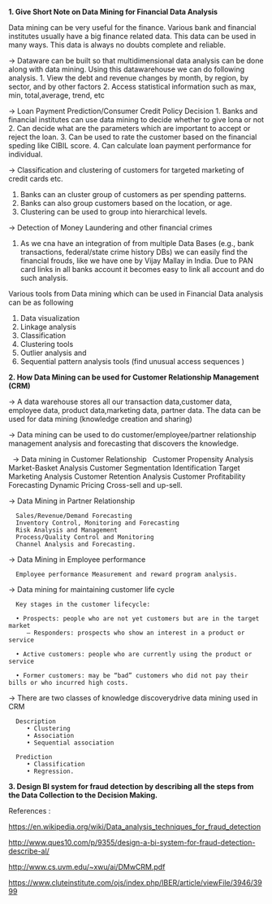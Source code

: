 **1. Give Short Note on Data Mining for Financial Data Analysis**

Data mining can be very useful for the finance. Various bank and financial institutes usually have a big finance related data.
This data can be used in many ways. This data is always no doubts complete and reliable.

-> Dataware can be built so that multidimensional data analysis can be done along with data mining.
   Using this datawarehouse we can do following analysis.
    1. View the debt and revenue changes by month, by region, by sector, and by other factors
    2. Access statistical information such as max, min, total,average, trend, etc
   
 ->  Loan Payment Prediction/Consumer Credit Policy Decision
    1. Banks and financial institutes can use data mining to decide whether to give lona or not 
    2. Can decide what are the parameters which are important to accept or reject the loan.
    3. Can be used to rate the customer based on the financial speding like CIBIL score.
    4. Can calculate loan payment performance for individual.
    
-> Classification and clustering of customers for targeted marketing of credit cards etc.
   1. Banks can an cluster group of customers as per spending patterns. 
   2. Banks can also group customers based on the location, or age.
   3. Clustering can be used to group into hierarchical levels.
   
-> Detection of Money Laundering and other financial crimes
  1. As we cna have an integration of from multiple Data Bases (e.g., bank transactions, federal/state crime history DBs)
     we can easily find the financial frouds, like we have one by Vijay Mallay in India. Due to PAN card links in all banks          account it becomes easy to link all account and do such analysis.
  
  Various tools from Data mining which can be used in Financial Data analysis can be as following 
   
   1. Data visualization
   2. Linkage analysis
   3. Classification
   4. Clustering tools 
   5. Outlier analysis and 
   6. Sequential pattern analysis tools (find unusual access sequences )
   
   
   

**2. How Data Mining can be used for Customer Relationship Management (CRM)**
   
   -> A data warehouse stores all our transaction data,customer data, employee data, product data,marketing data, partner           data. The data can be used for data mining (knowledge creation and sharing)
   
   -> Data mining can be used to do customer/employee/partner relationship management analysis and forecasting that discovers the knowledge. 
   
   -> Data mining in Customer Relationship
   
      Customer Propensity Analysis
      Market-Basket Analysis
      Customer Segmentation Identification
      Target Marketing Analysis
      Customer Retention Analysis
      Customer Profitability Forecasting
      Dynamic Pricing
      Cross-sell and up-sell.
      
   -> Data Mining in Partner Relationship
   
      Sales/Revenue/Demand Forecasting
      Inventory Control, Monitoring and Forecasting
      Risk Analysis and Management
      Process/Quality Control and Monitoring
      Channel Analysis and Forecasting.
      
   -> Data Mining in Employee performance 
   
      Employee performance Measurement and reward program analysis.
      
   -> Data mining for maintaining customer life cycle
      
      Key stages in the customer lifecycle:
      
      • Prospects: people who are not yet customers but are in the target market
         – Responders: prospects who show an interest in a product or service
         
      • Active customers: people who are currently using the product or service
      
      • Former customers: may be “bad” customers who did not pay their bills or who incurred high costs.   
      

   -> There are two classes of knowledge discoverydrive data mining used in CRM

      Description
         • Clustering
         • Association
         • Sequential association
         
      Prediction
         • Classification
         • Regression.





**3. Design BI system for fraud detection by describing all the steps from the Data Collection to the Decision Making.**




References : 

https://en.wikipedia.org/wiki/Data_analysis_techniques_for_fraud_detection

http://www.ques10.com/p/9355/design-a-bi-system-for-fraud-detection-describe-al/

http://www.cs.uvm.edu/~xwu/ai/DMwCRM.pdf

https://www.cluteinstitute.com/ojs/index.php/IBER/article/viewFile/3946/3999







